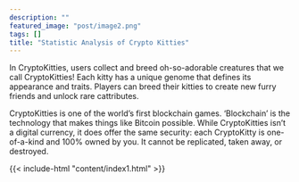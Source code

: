 ```yaml
---
description: ""
featured_image: "post/image2.png"
tags: []
title: "Statistic Analysis of Crypto Kitties"
---
```

In CryptoKitties, users collect and breed oh-so-adorable creatures that we call CryptoKitties! Each kitty has a unique genome that defines its appearance and traits. Players can breed their kitties to create new furry friends and unlock rare cattributes.

CryptoKitties is one of the world’s first blockchain games. ‘Blockchain’ is the technology that makes things like Bitcoin possible. While CryptoKitties isn’t a digital currency, it does offer the same security: each CryptoKitty is one-of-a-kind and 100% owned by you. It cannot be replicated, taken away, or destroyed.

{{< include-html "content/index1.html" >}}

